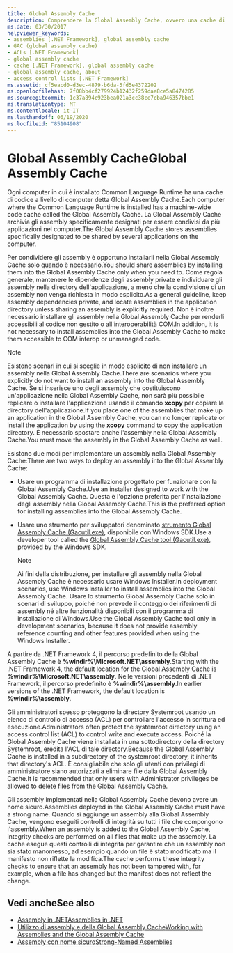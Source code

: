 ```yaml
---
title: Global Assembly Cache
description: Comprendere la Global Assembly Cache, ovvero una cache di codice a livello di computer in cui è installata la Common Language Runtime per .NET.
ms.date: 03/30/2017
helpviewer_keywords:
- assemblies [.NET Framework], global assembly cache
- GAC (global assembly cache)
- ACLs [.NET Framework]
- global assembly cache
- cache [.NET Framework], global assembly cache
- global assembly cache, about
- access control lists [.NET Framework]
ms.assetid: cf5eacd0-d3ec-4879-b6da-5fd5e4372202
ms.openlocfilehash: 7f08bb4cf279924b12432f259dae8ce5a8474285
ms.sourcegitcommit: 1c37a894c923bea021a3cc38ce7cba946357bbe1
ms.translationtype: MT
ms.contentlocale: it-IT
ms.lasthandoff: 06/19/2020
ms.locfileid: "85104908"
---
```

# <a name="global-assembly-cache"></a><span data-ttu-id="ea164-103">Global Assembly Cache</span><span class="sxs-lookup"><span data-stu-id="ea164-103">Global Assembly Cache</span></span>
<span data-ttu-id="ea164-104">Ogni computer in cui è installato Common Language Runtime ha una cache di codice a livello di computer detta Global Assembly Cache.</span><span class="sxs-lookup"><span data-stu-id="ea164-104">Each computer where the Common Language Runtime is installed has a machine-wide code cache called the Global Assembly Cache.</span></span> <span data-ttu-id="ea164-105">La Global Assembly Cache archivia gli assembly specificamente designati per essere condivisi da più applicazioni nel computer.</span><span class="sxs-lookup"><span data-stu-id="ea164-105">The Global Assembly Cache stores assemblies specifically designated to be shared by several applications on the computer.</span></span>  
  
 <span data-ttu-id="ea164-106">Per condividere gli assembly è opportuno installarli nella Global Assembly Cache solo quando è necessario.</span><span class="sxs-lookup"><span data-stu-id="ea164-106">You should share assemblies by installing them into the Global Assembly Cache only when you need to.</span></span> <span data-ttu-id="ea164-107">Come regola generale, mantenere le dipendenze degli assembly private e individuare gli assembly nella directory dell'applicazione, a meno che la condivisione di un assembly non venga richiesta in modo esplicito.</span><span class="sxs-lookup"><span data-stu-id="ea164-107">As a general guideline, keep assembly dependencies private, and locate assemblies in the application directory unless sharing an assembly is explicitly required.</span></span> <span data-ttu-id="ea164-108">Non è inoltre necessario installare gli assembly nella Global Assembly Cache per renderli accessibili al codice non gestito o all'interoperabilità COM.</span><span class="sxs-lookup"><span data-stu-id="ea164-108">In addition, it is not necessary to install assemblies into the Global Assembly Cache to make them accessible to COM interop or unmanaged code.</span></span>  
  
> [!NOTE]
> <span data-ttu-id="ea164-109">Esistono scenari in cui si sceglie in modo esplicito di non installare un assembly nella Global Assembly Cache.</span><span class="sxs-lookup"><span data-stu-id="ea164-109">There are scenarios where you explicitly do not want to install an assembly into the Global Assembly Cache.</span></span> <span data-ttu-id="ea164-110">Se si inserisce uno degli assembly che costituiscono un'applicazione nella Global Assembly Cache, non sarà più possibile replicare o installare l'applicazione usando il comando **xcopy** per copiare la directory dell'applicazione.</span><span class="sxs-lookup"><span data-stu-id="ea164-110">If you place one of the assemblies that make up an application in the Global Assembly Cache, you can no longer replicate or install the application by using the **xcopy** command to copy the application directory.</span></span> <span data-ttu-id="ea164-111">È necessario spostare anche l'assembly nella Global Assembly Cache.</span><span class="sxs-lookup"><span data-stu-id="ea164-111">You must move the assembly in the Global Assembly Cache as well.</span></span>  
  
 <span data-ttu-id="ea164-112">Esistono due modi per implementare un assembly nella Global Assembly Cache:</span><span class="sxs-lookup"><span data-stu-id="ea164-112">There are two ways to deploy an assembly into the Global Assembly Cache:</span></span>  
  
- <span data-ttu-id="ea164-113">Usare un programma di installazione progettato per funzionare con la Global Assembly Cache.</span><span class="sxs-lookup"><span data-stu-id="ea164-113">Use an installer designed to work with the Global Assembly Cache.</span></span> <span data-ttu-id="ea164-114">Questa è l'opzione preferita per l'installazione degli assembly nella Global Assembly Cache.</span><span class="sxs-lookup"><span data-stu-id="ea164-114">This is the preferred option for installing assemblies into the Global Assembly Cache.</span></span>  
  
- <span data-ttu-id="ea164-115">Usare uno strumento per sviluppatori denominato [strumento Global Assembly Cache (Gacutil.exe)](../tools/gacutil-exe-gac-tool.md), disponibile con Windows SDK.</span><span class="sxs-lookup"><span data-stu-id="ea164-115">Use a developer tool called the [Global Assembly Cache tool (Gacutil.exe)](../tools/gacutil-exe-gac-tool.md), provided by the Windows SDK.</span></span>  
  
    > [!NOTE]
    > <span data-ttu-id="ea164-116">Ai fini della distribuzione, per installare gli assembly nella Global Assembly Cache è necessario usare Windows Installer.</span><span class="sxs-lookup"><span data-stu-id="ea164-116">In deployment scenarios, use Windows Installer to install assemblies into the Global Assembly Cache.</span></span> <span data-ttu-id="ea164-117">Usare lo strumento Global Assembly Cache solo in scenari di sviluppo, poiché non prevede il conteggio dei riferimenti di assembly né altre funzionalità disponibili con il programma di installazione di Windows.</span><span class="sxs-lookup"><span data-stu-id="ea164-117">Use the Global Assembly Cache tool only in development scenarios, because it does not provide assembly reference counting and other features provided when using the Windows Installer.</span></span>  
  
 <span data-ttu-id="ea164-118">A partire da .NET Framework 4, il percorso predefinito della Global Assembly Cache è **%windir%\Microsoft.NET\assembly**.</span><span class="sxs-lookup"><span data-stu-id="ea164-118">Starting with the .NET Framework 4, the default location for the Global Assembly Cache is **%windir%\Microsoft.NET\assembly**.</span></span> <span data-ttu-id="ea164-119">Nelle versioni precedenti di .NET Framework, il percorso predefinito è **%windir%\assembly**.</span><span class="sxs-lookup"><span data-stu-id="ea164-119">In earlier versions of the .NET Framework, the default location is **%windir%\assembly**.</span></span>  
  
 <span data-ttu-id="ea164-120">Gli amministratori spesso proteggono la directory Systemroot usando un elenco di controllo di accesso (ACL) per controllare l'accesso in scrittura ed esecuzione.</span><span class="sxs-lookup"><span data-stu-id="ea164-120">Administrators often protect the systemroot directory using an access control list (ACL) to control write and execute access.</span></span> <span data-ttu-id="ea164-121">Poiché la Global Assembly Cache viene installata in una sottodirectory della directory Systemroot, eredita l'ACL di tale directory.</span><span class="sxs-lookup"><span data-stu-id="ea164-121">Because the Global Assembly Cache is installed in a subdirectory of the systemroot directory, it inherits that directory's ACL.</span></span> <span data-ttu-id="ea164-122">È consigliabile che solo gli utenti con privilegi di amministratore siano autorizzati a eliminare file dalla Global Assembly Cache.</span><span class="sxs-lookup"><span data-stu-id="ea164-122">It is recommended that only users with Administrator privileges be allowed to delete files from the Global Assembly Cache.</span></span>  
  
 <span data-ttu-id="ea164-123">Gli assembly implementati nella Global Assembly Cache devono avere un nome sicuro.</span><span class="sxs-lookup"><span data-stu-id="ea164-123">Assemblies deployed in the Global Assembly Cache must have a strong name.</span></span> <span data-ttu-id="ea164-124">Quando si aggiunge un assembly alla Global Assembly Cache, vengono eseguiti controlli di integrità su tutti i file che compongono l'assembly.</span><span class="sxs-lookup"><span data-stu-id="ea164-124">When an assembly is added to the Global Assembly Cache, integrity checks are performed on all files that make up the assembly.</span></span> <span data-ttu-id="ea164-125">La cache esegue questi controlli di integrità per garantire che un assembly non sia stato manomesso, ad esempio quando un file è stato modificato ma il manifesto non riflette la modifica.</span><span class="sxs-lookup"><span data-stu-id="ea164-125">The cache performs these integrity checks to ensure that an assembly has not been tampered with, for example, when a file has changed but the manifest does not reflect the change.</span></span>  
  
## <a name="see-also"></a><span data-ttu-id="ea164-126">Vedi anche</span><span class="sxs-lookup"><span data-stu-id="ea164-126">See also</span></span>

- [<span data-ttu-id="ea164-127">Assembly in .NET</span><span class="sxs-lookup"><span data-stu-id="ea164-127">Assemblies in .NET</span></span>](../../standard/assembly/index.md)
- [<span data-ttu-id="ea164-128">Utilizzo di assembly e della Global Assembly Cache</span><span class="sxs-lookup"><span data-stu-id="ea164-128">Working with Assemblies and the Global Assembly Cache</span></span>](working-with-assemblies-and-the-gac.md)
- [<span data-ttu-id="ea164-129">Assembly con nome sicuro</span><span class="sxs-lookup"><span data-stu-id="ea164-129">Strong-Named Assemblies</span></span>](../../standard/assembly/strong-named.md)
